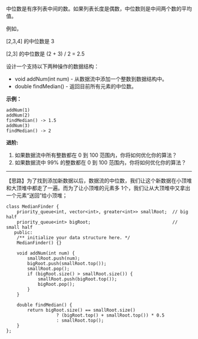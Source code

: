 中位数是有序列表中间的数。如果列表长度是偶数，中位数则是中间两个数的平均值。

例如，

[2,3,4] 的中位数是 3

[2,3] 的中位数是 (2 + 3) / 2 = 2.5

设计一个支持以下两种操作的数据结构：

- void addNum(int num) - 从数据流中添加一个整数到数据结构中。
- double findMedian() - 返回目前所有元素的中位数。

**示例：**

```
addNum(1)
addNum(2)
findMedian() -> 1.5
addNum(3) 
findMedian() -> 2
```

**进阶:**

1. 如果数据流中所有整数都在 0 到 100 范围内，你将如何优化你的算法？
2. 如果数据流中 99% 的整数都在 0 到 100 范围内，你将如何优化你的算法？

------

【思路】为了找到添加新数据以后，数据流的中位数，我们让这个新数据在小顶堆和大顶堆中都走了一遍。而为了让小顶堆的元素多 1个，我们让从大顶堆中又拿出一个元素“送回”给小顶堆；

```
class MedianFinder {
    priority_queue<int, vector<int>, greater<int>> smallRoot;  // big half
    priority_queue<int> bigRoot;                               // small half
   public:
    /** initialize your data structure here. */
    MedianFinder() {}

    void addNum(int num) {
        smallRoot.push(num);
        bigRoot.push(smallRoot.top());
        smallRoot.pop();
        if (bigRoot.size() > smallRoot.size()) {
            smallRoot.push(bigRoot.top());
            bigRoot.pop();
        }
    }

    double findMedian() {
        return bigRoot.size() == smallRoot.size()
                   ? (bigRoot.top() + smallRoot.top()) * 0.5
                   : smallRoot.top();
    }
};
```